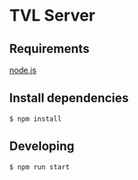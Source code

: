 # TVL Server

## Requirements

[node.js](https://nodejs.org/en/)

## Install dependencies

    
    $ npm install
	

## Developing

    
	$ npm run start
	
